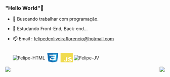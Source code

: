 ### "Hello World"👋

- 🔎 Buscando trabalhar com programação.
- 🌱 Estudando Front-End, Back-end...
- 📫 Email : felipedeoliveiraflorencio@hotmail.com

  <div style="display: inline_block" align="left"><br>
    <img align="center" alt="Felipe-HTML" height="30" width="40" src="https://cdn.jsdelivr.net/gh/devicons/devicon/icons/html5/html5-original.svg">
    <img align="center" alt="Felipe-CSS" height="30" width="40" src="https://raw.githubusercontent.com/devicons/devicon/master/icons/css3/css3-original.svg">
    <img align="center" alt="Felipe-JS" height="30" width="40" src="https://raw.githubusercontent.com/devicons/devicon/master/icons/javascript/javascript-plain.svg">
    <img align="center" alt="Felipe-JV" height="30" width="40" src="https://cdn.jsdelivr.net/gh/devicons/devicon/icons/java/java-original-wordmark.svg">
  </div>

<div align="center">

  <div align="left">
     <a href="https://github.com/FelipeFlorencio9">
      <img height="180em" align="left" src="https://github-readme-stats.vercel.app/api?username=FelipeFlorencio9&show_icons=true&theme=dark&include_all_commits=true&count_private=true"/>
   </div>
   
  <div align="right">
    <img height="120em" align="right" src="https://github-readme-stats.vercel.app/api/top-langs/?username=FelipeFlorencio9&layout=compact&langs_count=7&theme=dark"/>
  </div>



</div>
 


